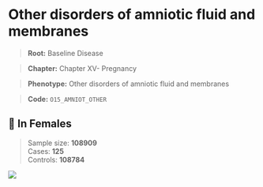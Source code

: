 # Other disorders of amniotic fluid and membranes

> **Root:** Baseline Disease  

> **Chapter:** Chapter XV- Pregnancy  

> **Phenotype:** Other disorders of amniotic fluid and membranes  

> **Code:** `O15_AMNIOT_OTHER`

## 👩 In Females  
> Sample size: **108909**  
> Cases: **125**  
> Controls: **108784**
<img src="/Disease/Figures/ALL/Baseline/O15_AMNIOT_OTHER.png"/>
<CsvTable src="/Disease/Data/ALL/Baseline/LG_O15_AMNIOT_OTHER.csv" label="🔍 View full results" />
